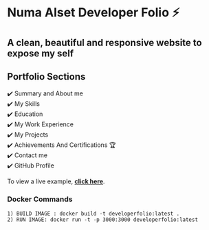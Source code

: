 # Numa Alset Developer Folio ⚡️
## A clean, beautiful and responsive website to expose my self

## Portfolio Sections
✔️ Summary and About me\
✔️ My Skills\
✔️ Education\
✔️ My Work Experience\
✔️ My Projects\
✔️ Achievements And Certifications 🏆\
✔️ Contact me\
✔️ GitHub Profile

To view a live example, **[click here](https://numa-alset.vercel.app/)**.

### Docker Commands

```
1) BUILD IMAGE : docker build -t developerfolio:latest .
2) RUN IMAGE: docker run -t -p 3000:3000 developerfolio:latest
```

